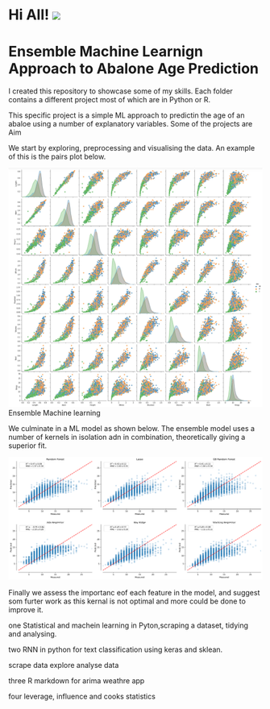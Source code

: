 # Hi All! <img src="https://raw.githubusercontent.com/MartinHeinz/MartinHeinz/master/wave.gif" width="30px">

# Ensemble Machine Learnign Approach to Abalone Age Prediction

I created this repository to showcase some of my skills. Each folder contains a different project most of which are in Python or R.

This specific project is a simple ML approach to predictin the age of an abaloe using a number of explanatory variables.
Some of the projects are
Aim

We start by exploring, preprocessing and visualising the data. An example of this is the pairs plot below.


![alt text](https://github.com/ThomasMatthewEvans/Ensemble-Machine-Learning-for-Ablone-Prediction-/blob/main/pairsplot.jpg)
Ensemble Machine learning


We culminate in a ML model as shown below. The ensemble model uses a number of kernels in isolation adn in combination, theoretically giving a superior fit.

![alt text](https://github.com/ThomasMatthewEvans/Ensemble-Machine-Learning-for-Ablone-Prediction-/blob/main/ensemble_mods.png)


Finally we assess the importanc eof each feature in the model, and suggest som furter work as this kernal is not optimal and more could be done to improve it.


one
Statistical and machein learning in Pyton,scraping a dataset, tidying and analysing.

two
RNN in python for text classification using keras and sklean.

scrape data
explore
analyse data

three
R markdown for arima weathre app

four
leverage, influence and cooks statistics



